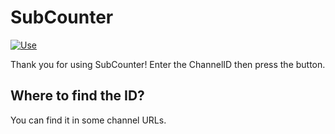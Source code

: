# SubCounter
[![Use](https://user-images.githubusercontent.com/50982527/148181488-5d192dc7-4310-4919-94d8-7e2cb808a02c.png)](/index.html)


Thank you for using SubCounter!
Enter the ChannelID then press the button.
## Where to find the ID?
You can find it in some channel URLs.
